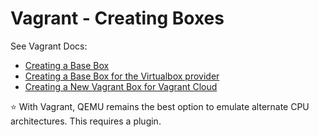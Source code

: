 # Vagrant - Creating Boxes

See Vagrant Docs:
- [Creating a Base Box](https://developer.hashicorp.com/vagrant/docs/boxes/base)
- [Creating a Base Box for the Virtualbox provider](https://developer.hashicorp.com/vagrant/docs/providers/virtualbox/boxes)
- [Creating a New Vagrant Box for Vagrant Cloud](https://developer.hashicorp.com/vagrant/vagrant-cloud/boxes/create)

⭐ With Vagrant, QEMU remains the best option to emulate alternate CPU architectures. This requires a plugin.

